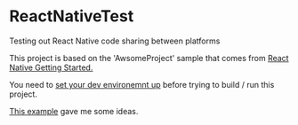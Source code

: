 # ReactNativeTest
Testing out React Native code sharing between platforms

This project is based on the 'AwsomeProject' sample that comes from 
<a href="http://facebook.github.io/react-native/docs/getting-started.html">React Native Getting Started.</a>

You need to <a href="http://facebook.github.io/react-native/docs/getting-started.html">set your dev environemnt up</a> before  trying to build / run this project. 

<a href="https://differential.com/insights/sharing-code-between-android-and-ios-in-react-native/">This example</a> gave me some ideas.
